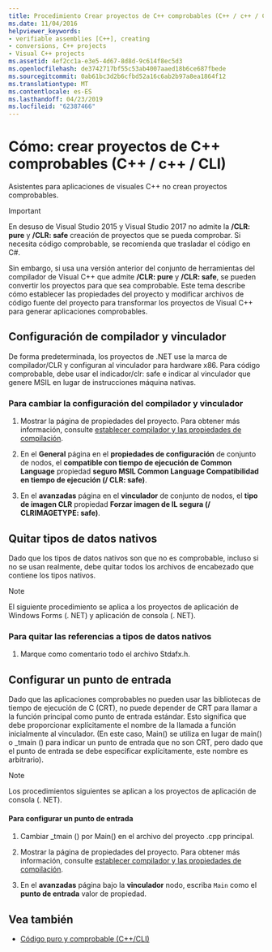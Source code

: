 ```yaml
---
title: Procedimiento Crear proyectos de C++ comprobables (C++ / c++ / CLI)
ms.date: 11/04/2016
helpviewer_keywords:
- verifiable assemblies [C++], creating
- conversions, C++ projects
- Visual C++ projects
ms.assetid: 4ef2cc1a-e3e5-4d67-8d8d-9c614f8ec5d3
ms.openlocfilehash: de3742717bf55c53ab4007aaed18b6ce687fbede
ms.sourcegitcommit: 0ab61bc3d2b6cfbd52a16c6ab2b97a8ea1864f12
ms.translationtype: MT
ms.contentlocale: es-ES
ms.lasthandoff: 04/23/2019
ms.locfileid: "62387466"
---
```

# <a name="how-to-create-verifiable-c-projects-ccli"></a>Cómo: crear proyectos de C++ comprobables (C++ / c++ / CLI)

Asistentes para aplicaciones de visuales C++ no crean proyectos comprobables.

> [!IMPORTANT]
> En desuso de Visual Studio 2015 y Visual Studio 2017 no admite la **/CLR: pure** y **/CLR: safe** creación de proyectos que se pueda comprobar. Si necesita código comprobable, se recomienda que trasladar el código en C#.

Sin embargo, si usa una versión anterior del conjunto de herramientas del compilador de Visual C++ que admite **/CLR: pure** y **/CLR: safe**, se pueden convertir los proyectos para que sea comprobable. Este tema describe cómo establecer las propiedades del proyecto y modificar archivos de código fuente del proyecto para transformar los proyectos de Visual C++ para generar aplicaciones comprobables.

## <a name="compiler-and-linker-settings"></a>Configuración de compilador y vinculador

De forma predeterminada, los proyectos de .NET use la marca de compilador/CLR y configuran al vinculador para hardware x86. Para código comprobable, debe usar el indicador/clr: safe e indicar al vinculador que genere MSIL en lugar de instrucciones máquina nativas.

### <a name="to-change-the-compiler-and-linker-settings"></a>Para cambiar la configuración del compilador y vinculador

1. Mostrar la página de propiedades del proyecto. Para obtener más información, consulte [establecer compilador y las propiedades de compilación](../build/working-with-project-properties.md).

1. En el **General** página en el **propiedades de configuración** de conjunto de nodos, el **compatible con tiempo de ejecución de Common Language** propiedad **seguro MSIL Common Language Compatibilidad en tiempo de ejecución (/ CLR: safe)**.

1. En el **avanzadas** página en el **vinculador** de conjunto de nodos, el **tipo de imagen CLR** propiedad **Forzar imagen de IL segura (/ CLRIMAGETYPE: safe)**.

## <a name="removing-native-data-types"></a>Quitar tipos de datos nativos

Dado que los tipos de datos nativos son que no es comprobable, incluso si no se usan realmente, debe quitar todos los archivos de encabezado que contiene los tipos nativos.

> [!NOTE]
> El siguiente procedimiento se aplica a los proyectos de aplicación de Windows Forms (. NET) y aplicación de consola (. NET).

### <a name="to-remove-references-to-native-data-types"></a>Para quitar las referencias a tipos de datos nativos

1. Marque como comentario todo el archivo Stdafx.h.

## <a name="configuring-an-entry-point"></a>Configurar un punto de entrada

Dado que las aplicaciones comprobables no pueden usar las bibliotecas de tiempo de ejecución de C (CRT), no puede depender de CRT para llamar a la función principal como punto de entrada estándar. Esto significa que debe proporcionar explícitamente el nombre de la llamada a función inicialmente al vinculador. (En este caso, Main() se utiliza en lugar de main() o _tmain () para indicar un punto de entrada que no son CRT, pero dado que el punto de entrada se debe especificar explícitamente, este nombre es arbitrario).

> [!NOTE]
> Los procedimientos siguientes se aplican a los proyectos de aplicación de consola (. NET).

#### <a name="to-configure-an-entry-point"></a>Para configurar un punto de entrada

1. Cambiar _tmain () por Main() en el archivo del proyecto .cpp principal.

1. Mostrar la página de propiedades del proyecto. Para obtener más información, consulte [establecer compilador y las propiedades de compilación](../build/working-with-project-properties.md).

1. En el **avanzadas** página bajo la **vinculador** nodo, escriba `Main` como el **punto de entrada** valor de propiedad.

## <a name="see-also"></a>Vea también

- [Código puro y comprobable (C++/CLI)](../dotnet/pure-and-verifiable-code-cpp-cli.md)

